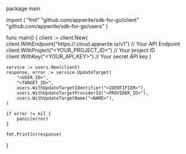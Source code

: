 package main

import (
    "fmt"
    "github.com/appwrite/sdk-for-go/client"
    "github.com/appwrite/sdk-for-go/users"
)

func main() {
    client := client.New(
        client.WithEndpoint("https://<REGION>.cloud.appwrite.io/v1") // Your API Endpoint
        client.WithProject("<YOUR_PROJECT_ID>") // Your project ID
        client.WithKey("<YOUR_API_KEY>") // Your secret API key
    )

    service := users.New(client)
    response, error := service.UpdateTarget(
        "<USER_ID>",
        "<TARGET_ID>",
        users.WithUpdateTargetIdentifier("<IDENTIFIER>"),
        users.WithUpdateTargetProviderId("<PROVIDER_ID>"),
        users.WithUpdateTargetName("<NAME>"),
    )

    if error != nil {
        panic(error)
    }

    fmt.Println(response)
}
